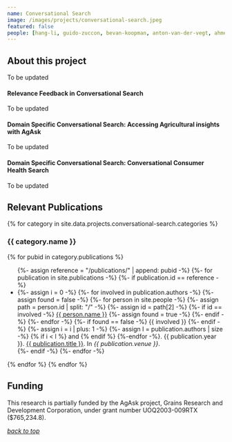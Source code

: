 ```yaml
---
name: Conversational Search
image: /images/projects/conversational-search.jpeg
featured: false
people: [hang-li, guido-zuccon, bevan-koopman, anton-van-der-vegt, ahmed-mourad, Sebastian-cross]
---
```


## About this project

To be updated

#### Relevance Feedback in Conversational Search

To be updated



#### Domain Specific Conversational Search: Accessing Agricultural insights with AgAsk

To be updated



#### Domain Specific Conversational Search: Conversational Consumer Health Search

To be updated

####

## Relevant Publications 

{% for category in site.data.projects.conversational-search.categories %}

### {{ category.name }}

{% for pubid in category.publications %}
<ul>
    {%- assign reference =  "/publications/" | append: pubid -%}
    {%- for publication in site.publications -%}
        {%- if publication.id == reference -%}
            <li>
            {%- assign i = 0 -%}
            {%- for involved in publication.authors -%}
                {%- assign found = false -%}
                {%- for person in site.people -%}
                    {%- assign path = person.id | split: "/" -%}
                    {%- assign id = path[2] -%}
                    {%- if id == involved -%}
                        <a href="{{ person.id }}">{{ person.name }}</a>
                        {%- assign found = true -%}
                    {%- endif -%}
                {%- endfor -%}
                {%- if found == false -%}
                    {{ involved }}
                {%- endif -%}
                {%- assign i = i | plus: 1 -%}
                {%- assign l = publication.authors | size -%}
                {% if i < l %} and {% endif %}
            {%-endfor -%}.
           {{ publication.year }}.
           <a href="{{ publication.id }}">{{ publication.title }}</a>.
           In <em>{{ publication.venue }}</em>.
           </li>
        {%- endif -%}
    {%- endfor -%}
</ul>
{% endfor %}
{% endfor %}

## Funding

This research is partially funded by the AgAsk project, Grains Research and Development Corporation, under grant number UOQ2003-009RTX ($765,234.8).

[_back to top_](#main)
